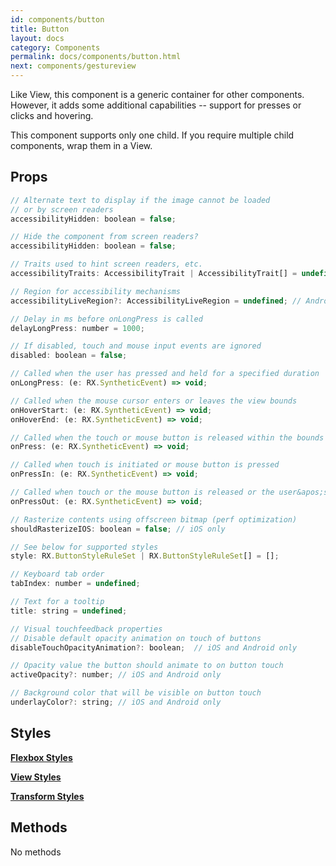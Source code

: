 ```yaml
---
id: components/button
title: Button
layout: docs
category: Components
permalink: docs/components/button.html
next: components/gestureview
---
```


Like View, this component is a generic container for other components. However, it adds some additional capabilities -- support for presses or clicks and hovering.

This component supports only one child. If you require multiple child components, wrap them in a View.

## Props
``` javascript
// Alternate text to display if the image cannot be loaded
// or by screen readers
accessibilityHidden: boolean = false;

// Hide the component from screen readers?
accessibilityHidden: boolean = false;

// Traits used to hint screen readers, etc.
accessibilityTraits: AccessibilityTrait | AccessibilityTrait[] = undefined;

// Region for accessibility mechanisms
accessibilityLiveRegion?: AccessibilityLiveRegion = undefined; // Android and web only

// Delay in ms before onLongPress is called
delayLongPress: number = 1000;

// If disabled, touch and mouse input events are ignored
disabled: boolean = false;

// Called when the user has pressed and held for a specified duration
onLongPress: (e: RX.SyntheticEvent) => void;

// Called when the mouse cursor enters or leaves the view bounds
onHoverStart: (e: RX.SyntheticEvent) => void;
onHoverEnd: (e: RX.SyntheticEvent) => void;

// Called when the touch or mouse button is released within the bounds of the view and the press has not been canceled
onPress: (e: RX.SyntheticEvent) => void;

// Called when touch is initiated or mouse button is pressed
onPressIn: (e: RX.SyntheticEvent) => void;

// Called when touch or the mouse button is released or the user&apos;s finger or mouse cursor is no longer over the view
onPressOut: (e: RX.SyntheticEvent) => void;

// Rasterize contents using offscreen bitmap (perf optimization)
shouldRasterizeIOS: boolean = false; // iOS only

// See below for supported styles
style: RX.ButtonStyleRuleSet | RX.ButtonStyleRuleSet[] = [];

// Keyboard tab order
tabIndex: number = undefined;

// Text for a tooltip
title: string = undefined;

// Visual touchfeedback properties
// Disable default opacity animation on touch of buttons
disableTouchOpacityAnimation?: boolean;  // iOS and Android only

// Opacity value the button should animate to on button touch
activeOpacity?: number; // iOS and Android only

// Background color that will be visible on button touch
underlayColor?: string; // iOS and Android only
```

## Styles

[**Flexbox Styles**](docs/styles.html#flexbox-style-attributes)

[**View Styles**](docs/styles.html#view-style-attributes)

[**Transform Styles**](docs/styles.html#transform-style-attributes)

## Methods
No methods

